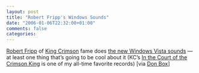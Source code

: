 ```yaml
---
layout: post
title: "Robert Fripp's Windows Sounds"
date: "2006-01-06T22:32:00+01:00"
comments: false
categories: 
---
```


<p><a href="http://en.wikipedia.org/wiki/Robert_Fripp">Robert Fripp</a> of <a href="http://en.wikipedia.org/wiki/King_Crimson">King Crimson</a> fame does <a href="http://channel9.msdn.com/Showpost.aspx?postid=151853">the new Windows Vista sounds</a> &#8212; at least one thing that&#8217;s going to be cool about it (KC&#8217;s <a href="http://en.wikipedia.org/wiki/In_the_Court_of_the_Crimson_King">In the Court of the Crimson King</a> is one of my all-time favorite records) [via <a href="http://pluralsight.com/blogs/dbox/archive/2006/01/05/17835.aspx">Don Box</a>]</p>


